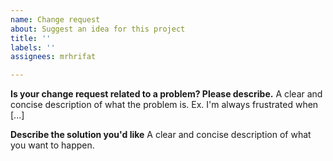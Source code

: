 ```yaml
---
name: Change request
about: Suggest an idea for this project
title: ''
labels: ''
assignees: mrhrifat

---
```


**Is your change request related to a problem? Please describe.**
A clear and concise description of what the problem is. Ex. I'm always frustrated when [...]

**Describe the solution you'd like**
A clear and concise description of what you want to happen.
